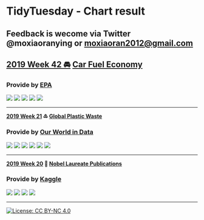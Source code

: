 # TidyTuesday - Chart result

Feedback is wecome via Twitter @moxiaoranying or moxiaoran2012@gmail.com
---------------------------

## **[2019 Week 42 🚘](https://github.com/moxiaoran/tidytuesday/tree/master/pic/2019_10_15) [Car Fuel Economy](https://github.com/rfordatascience/tidytuesday/blob/master/data/2019/2019-10-15)**

### Provide by [EPA](https://www.fueleconomy.gov/feg/download.shtml)

![](https://github.com/moxiaoran/tidytuesday/blob/master/pic/2019_10_15/e_car.png?raw=true)
![](https://github.com/moxiaoran/tidytuesday/blob/master/pic/2019_10_15/greenest_companies.gif?raw=true)
![](https://github.com/moxiaoran/tidytuesday/blob/master/pic/2019_10_15/vclass_emission.gif?raw=true)
![](https://github.com/moxiaoran/tidytuesday/blob/master/pic/2019_10_15/car_emission.png?raw=true)
![](https://github.com/moxiaoran/tidytuesday/blob/master/pic/2019_10_15/car_save.png?raw=true)


-----------------------

**[2019 Week 21](https://github.com/moxiaoran/tidytuesday/tree/master/pic/2019_05_21) ♳  [Global Plastic Waste](https://github.com/rfordatascience/tidytuesday/blob/master/data/2019/2019-05-21)**

### Provide by [Our World in Data](https://ourworldindata.org/plastic-pollution)

![](https://github.com/moxiaoran/tidytuesday/blob/master/pic/2019_05_21/plastic_map.png?raw=true)
![](https://github.com/moxiaoran/tidytuesday/blob/master/pic/2019_05_21/gdp_waste.png?raw=true)
![](https://github.com/moxiaoran/tidytuesday/blob/master/pic/2019_05_21/gdp_waste_per.png?raw=true)
![](https://github.com/moxiaoran/tidytuesday/blob/master/pic/2019_05_21/gdp_waste_income.png?raw=true)
![](https://github.com/moxiaoran/tidytuesday/blob/master/pic/2019_05_21/mis_gdp.png?raw=true)
![](https://github.com/moxiaoran/tidytuesday/blob/master/pic/2019_05_21/china_waste_import.png?raw=true)

------------------------

**[2019 Week 20](https://github.com/moxiaoran/tidytuesday/tree/master/pic/2019_05_14) 🏫 [Nobel Laureate Publications](https://github.com/rfordatascience/tidytuesday/tree/master/data/2019/2019-05-14)**

### Provide by [Kaggle](https://www.kaggle.com/nobelfoundation/nobel-laureates)

![](https://github.com/moxiaoran/tidytuesday/blob/master/pic/2019_05_14/nobel_laureate_age.png?raw=true)
![](https://github.com/moxiaoran/tidytuesday/blob/master/pic/2019_05_14/nobel_wait.png?raw=true)
![](https://github.com/moxiaoran/tidytuesday/blob/master/pic/2019_05_14/state_number.png?raw=true)
![](https://github.com/moxiaoran/tidytuesday/blob/master/pic/2019_05_14/us_laureates_import.png?raw=true)

----------------------------
[![License: CC BY-NC 4.0](https://licensebuttons.net/l/by-nc/4.0/80x15.png)](https://creativecommons.org/licenses/by-nc/4.0/)